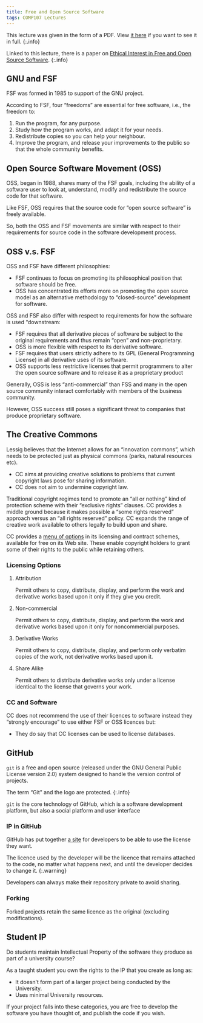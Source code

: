 ```yaml
---
title: Free and Open Source Software
tags: COMP107 Lectures
---
```


This lecture was given in the form of a PDF. View [it here]({{site.baseurl}}/assets/comp107/lectures/2020-12-18.pdf) if you want to see it in full.
{:.info}

Linked to this lecture, there is a paper on [Ethical Interest in Free and Open
Source Software]({{site.baseurl}}/assets/comp107/lectures/2020-12-18-2.pdf).
{:.info}

## GNU and FSF
FSF was formed in 1985 to support of the GNU project.

According to FSF, four “freedoms” are essential for free software, i.e., the freedom to:

1. Run the program, for any purpose.
1. Study how the program works, and adapt it for your needs.
1. Redistribute copies so you can help your neighbour.
1. Improve the program, and release your improvements to the public so that the whole community benefits.

## Open Source Software Movement (OSS)
OSS, began in 1988, shares many of the FSF goals, including the ability of a software user to look at, understand, modify and redistribute the source code for that software.

Like FSF, OSS requires that the source code for “open source software” is freely available.

So, both the OSS and FSF movements are similar with respect to their requirements for source code in the software development process.

## OSS v.s. FSF
OSS and FSF have different philosophies:

* FSF continues to focus on promoting its philosophical position that software should be free.
* OSS has concentrated its efforts more on promoting the open source model as an alternative methodology to “closed-source” development for software.

OSS and FSF also differ with respect to requirements for how the software is used “downstream:

* FSF requires that all derivative pieces of software be subject to the original requirements and thus remain “open” and non-proprietary.
* OSS is more flexible with respect to its derivative software.
* FSF requires that users strictly adhere to its GPL (General Programming License) in all derivative uses of its software.
* OSS supports less restrictive licenses that permit programmers to alter the open source software and to release it as a proprietary product

Generally, OSS is less “anti-commercial” than FSS and many in the open source community interact comfortably with members of the business community.

However, OSS success still poses a significant threat to companies that produce proprietary software.

## The Creative Commons
Lessig believes that the Internet allows for an “innovation commons”, which needs to be protected just as physical
commons (parks, natural resources etc).

* CC aims at providing creative solutions to problems that current copyright laws pose for sharing information.
* CC does not aim to undermine copyright law.

Traditional copyright regimes tend to promote an “all or nothing” kind of protection scheme with their “exclusive
rights” clauses. CC provides a middle ground because it makes possible a “some rights reserved” approach versus an “all rights reserved” policy. CC expands the range of creative work available to others legally to build upon and share.

CC provides a [menu of options](https://creativecommons.org/choose/) in its licensing and contract schemes, available for free on its Web site.
These enable copyright holders to grant some of their rights to the public while retaining others.

### Licensing Options

1. Attribution

	Permit others to copy, distribute, display, and perform the work and derivative works based upon it only if they give you credit.
2. Non-commercial

	Permit others to copy, distribute, display, and perform the work and derivative works based upon it only for noncommercial purposes.
3. Derivative Works

	Permit others to copy, distribute, display, and perform only verbatim copies of the work, not derivative works based upon it.
4. Share Alike

	Permit others to distribute derivative works only under a license identical to the license that governs your work.

### CC and Software
CC does not recommend the use of their licences to software instead they “strongly encourage” to use either FSF
or OSS licences but:

* They do say that CC licenses can be used to license databases.

## GitHub
`git` is a free and open source (released under the GNU General Public License version 2.0) system designed to handle the version control of projects. 

The term “Git” and the logo are protected.
{:.info}

`git` is the core technology of GitHub, which is a software development platform, but also a social platform and user interface

### IP in GitHub
GitHub has put together [a site](https://choosealicense.com/) for developers to be able to use the license they want.

The licence used by the developer will be the licence that remains attached to the code, no matter what happens next, and until the developer decides to change it.
{:.warning}

Developers can always make their repository private to avoid sharing.

### Forking
Forked projects retain the same licence as the original (excluding modifications).

## Student IP
Do students maintain Intellectual Property of the software they produce as part of a university course?

As a taught student you own the rights to the IP that you create as long as:

* It doesn’t form part of a larger project being conducted by the University.
* Uses minimal University resources. 

If your project falls into these categories, you are free to develop the software you have thought of, and publish the code if you wish.